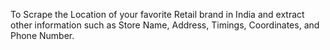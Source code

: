 To Scrape the Location of your favorite Retail brand in India and extract other information such as Store Name, Address, Timings, Coordinates, and Phone Number.
